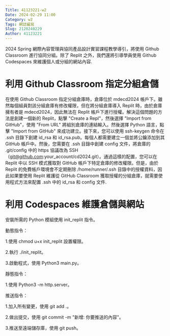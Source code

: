 ```yaml
---
Title: 41123221-w2
Date: 2024-02-29 11:00
Category: w2
Tags: 網誌編寫
Slug: 2120240229
Author: 41123221
---
```


2024 Spring 網際內容管理與協同產品設計實習課程教學導引，將使用 Github Classroom 進行協同分組。除了 Replit 之外，我們還將引導學員使用 Github Codespaces 來維護個人或分組的網站內容.

<!-- PELICAN_END_SUMMARY -->

# 利用 Github Classroom 指定分組倉儲
在使用 Github Classroom 指定分組倉庫時，倉庫位於 mdecd2024 帳戶下。雖然每個組員對該分組倉庫有修改權限，但在將分組倉庫導入 Replit 時，由於倉庫擁有者是 mdecd2024，因此無法在 Replit 帳戶下進行授權。解決這個問題的方法是創建一個新的 Replit，點擊 "Create a Repl"，然後選擇 "Import from GitHub"，使用 "From URL" 將組別倉庫的連結輸入。然後選擇 Python 語言，點擊 "Import from GitHub" 來成功建立。接下來，您可以使用 ssh-keygen 命令在 .ssh 目錄下創建 id_rsa 和 id_rsa.pub。每個人都需要建立一個並將公鑰添加到其 GitHub 帳戶中。然後，您需要在 .ssh 目錄中創建 config 文件，將倉庫的 .git/config 中的 https 協議改為 SSH（git@github.com:your_account/cd2024.git）。通過這樣的配置，您可以在 Replit 中以 SSH 模式獲取對 GitHub 帳戶下特定倉庫的修改權限。但是，由於 Replit 的免費帳戶環境會不定期刪除 /home/runner/.ssh 目錄中的授權資料，因此如果要使用 Replit 維護從 GitHub Classroom 獲取授權的分組倉庫，就需要使用程式方法來配置 .ssh 中的 id_rsa 和 config 文件.
# 利用 Codespaces 維護倉儲與網站
安裝所需的 Python 模組使用 init_replit 指令。

動態指令：

1.使用 chmod u+x init_replit 設置權限。

2.執行 ./init_replit。

3.啟動程式，使用 Python3 main.py。

靜態指令：

1.使用 Python3 -m http.server。

推送指令：

1.加入所有變更，使用 git add .。

2.做出提交，使用 git commit -m "新增: 你要推送的內容"。

3.推送至遠端儲存庫，使用 git push。